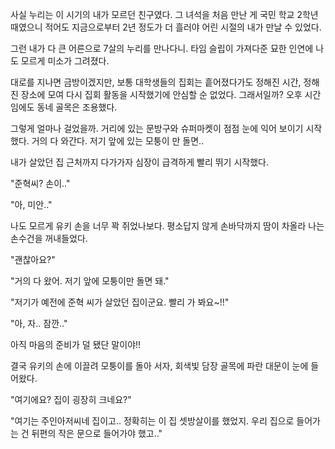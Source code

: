 사실 누리는 이 시기의 내가 모르던 친구였다. 그 녀석을 처음 만난 게 국민 학교 2학년 때였으니 적어도 지금으로부터 2년 정도가 더 흘러야 어린 시절의 내가 만날 수 있었다.

그런 내가 다 큰 어른으로 7살의 누리를 만나다니. 타임 슬립이 가져다준 묘한 인연에 나도 모르게 미소가 그려졌다.

대로를 지나면 금방이겠지만, 보통 대학생들의 집회는 흩어졌다가도 정해진 시간, 정해진 장소에 모여 다시 집회 활동을 시작했기에 안심할 순 없었다. 그래서일까? 오후 시간임에도 동네 골목은 조용했다. 

그렇게 얼마나 걸었을까. 거리에 있는 문방구와 슈퍼마켓이 점점 눈에 익어 보이기 시작했다. 거의 다 와간다. 저기 앞에 있는 모퉁이 만 돌면..

내가 살았던 집 근처까지 다가가자 심장이 급격하게 빨리 뛰기 시작했다.

"준혁씨? 손이.."

"아, 미안.."

나도 모르게 유키 손을 너무 꽉 쥐었나보다. 평소답지 않게 손바닥까지 땀이 차올라 나는 손수건을 꺼내들었다.

"괜찮아요?"

"거의 다 왔어. 저기 앞에 모퉁이만 돌면 돼."

"저기가 예전에 준혁 씨가 살았던 집이군요. 빨리 가 봐요~!!"

"아, 자.. 잠깐.."

아직 마음의 준비가 덜 됐단 말이야!!

결국 유키의 손에 이끌려 모퉁이를 돌아 서자, 회색빛 담장 골목에 파란 대문이 눈에 들어왔다.

"여기에요? 집이 굉장히 크네요?"

"여기는 주인아저씨네 집이고.. 정확히는 이 집 셋방살이를 했었지. 우리 집으로 들어가는 건 뒤편의 작은 문으로 들어가야 했고.."